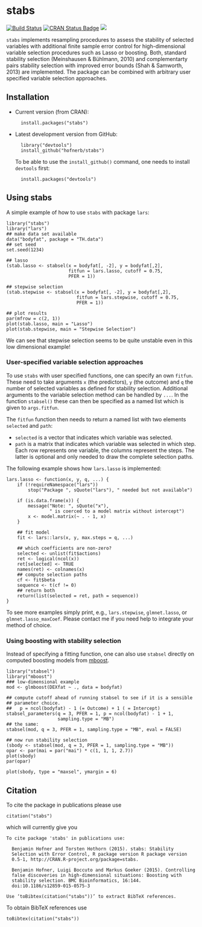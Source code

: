 stabs
=====

[![Build Status](https://travis-ci.org/hofnerb/stabs.svg)](https://travis-ci.org/hofnerb/stabs)
[![CRAN Status Badge](http://www.r-pkg.org/badges/version/stabs)](http://cran.r-project.org/package=stabs)
[![](http://cranlogs.r-pkg.org/badges/stabs)](http://cran.rstudio.com/web/packages/stabs/index.html)

`stabs` implements resampling procedures to assess the stability of selected
variables with additional finite sample error control for high-dimensional
variable selection procedures such as Lasso or boosting. Both, standard
stability selection (Meinshausen & Bühlmann, 2010) and complementarty pairs
stability selection with improved error bounds (Shah & Samworth, 2013) are
implemented. The package can be combined with arbitrary user specified variable
selection approaches.

## Installation

- Current version (from CRAN):

        install.packages("stabs")

- Latest development version from GitHub:

        library("devtools")
        install_github("hofnerb/stabs")

  To be able to use the `install_github()` command, one needs to install `devtools` first:

        install.packages("devtools")

## Using stabs

A simple example of how to use `stabs` with package `lars`:

```
library("stabs")
library("lars")
## make data set available
data("bodyfat", package = "TH.data")
## set seed
set.seed(1234)

## lasso
(stab.lasso <- stabsel(x = bodyfat[, -2], y = bodyfat[,2],
                       fitfun = lars.lasso, cutoff = 0.75,
                       PFER = 1))

## stepwise selection
(stab.stepwise <- stabsel(x = bodyfat[, -2], y = bodyfat[,2],
                          fitfun = lars.stepwise, cutoff = 0.75,
                          PFER = 1))

## plot results
par(mfrow = c(2, 1))
plot(stab.lasso, main = "Lasso")
plot(stab.stepwise, main = "Stepwise Selection")
```

We can see that stepwise selection seems to be quite unstable even in this low
dimensional example!

### User-specified variable selection approaches

To use `stabs` with user specified functions, one can specify an own `fitfun`.
These need to take arguments `x` (the predictors), `y` (the outcome) and `q` the
number of selected variables as defined for stability selection. Additional
arguments to the variable selection method can be handled by `...`. In the
function `stabsel()` these can then be specified as a named list which is given
to `args.fitfun`.

The `fitfun` function then needs to return a named list with two elements
`selected` and `path`:
* `selected` is a vector that indicates which variable was selected.
* `path` is a matrix that indicates which variable was selected in which step.
    Each row represents one variable, the columns represent the steps.
The latter is optional and only needed to draw the complete selection paths.

The following example shows how `lars.lasso` is implemented:
```
lars.lasso <- function(x, y, q, ...) {
    if (!requireNamespace("lars"))
        stop("Package ", sQuote("lars"), " needed but not available")

    if (is.data.frame(x)) {
        message("Note: ", sQuote("x"),
                " is coerced to a model matrix without intercept")
        x <- model.matrix(~ . - 1, x)
    }

    ## fit model
    fit <- lars::lars(x, y, max.steps = q, ...)

    ## which coefficients are non-zero?
    selected <- unlist(fit$actions)
    ret <- logical(ncol(x))
    ret[selected] <- TRUE
    names(ret) <- colnames(x)
    ## compute selection paths
    cf <- fit$beta
    sequence <- t(cf != 0)
    ## return both
    return(list(selected = ret, path = sequence))
}
```

To see more examples simply print, e.g., `lars.stepwise`, `glmnet.lasso`, or
`glmnet.lasso_maxCoef`. Please contact me if you need help to integrate your
method of choice.

### Using boosting with stability selection

Instead of specifying a fitting function, one can also use `stabsel` directly on
computed boosting models from
[mboost](http://cran.r-project.org/package=mboost).

```
library("stabsel")
library("mboost")
### low-dimensional example
mod <- glmboost(DEXfat ~ ., data = bodyfat)

## compute cutoff ahead of running stabsel to see if it is a sensible
## parameter choice.
##   p = ncol(bodyfat) - 1 (= Outcome) + 1 ( = Intercept)
stabsel_parameters(q = 3, PFER = 1, p = ncol(bodyfat) - 1 + 1,
                   sampling.type = "MB")
## the same:
stabsel(mod, q = 3, PFER = 1, sampling.type = "MB", eval = FALSE)

## now run stability selection
(sbody <- stabsel(mod, q = 3, PFER = 1, sampling.type = "MB"))
opar <- par(mai = par("mai") * c(1, 1, 1, 2.7))
plot(sbody)
par(opar)

plot(sbody, type = "maxsel", ymargin = 6)
```

## Citation

To cite the package in publications please use 
```
citation("stabs")
```

which will currently give you

```
To cite package 'stabs' in publications use:

  Benjamin Hofner and Torsten Hothorn (2015). stabs: Stability
  Selection with Error Control, R package version R package version
  0.5-1, http://CRAN.R-project.org/package=stabs.

  Benjamin Hofner, Luigi Boccuto and Markus Goeker (2015). Controlling
  false discoveries in high-dimensional situations: Boosting with
  stability selection. BMC Bioinformatics, 16:144.
  doi:10.1186/s12859-015-0575-3

Use ‘toBibtex(citation("stabs"))’ to extract BibTeX references.
```

To obtain BibTeX references use

```
toBibtex(citation("stabs"))
```

